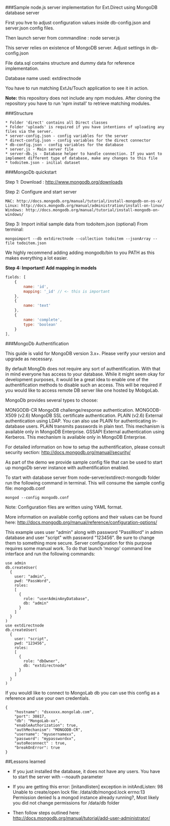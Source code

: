 ###Sample node.js server implementation for Ext.Direct using MongoDB database server

First you hve to adjust configuration values inside db-config.json and server.json config files.

Then launch server from commandline : node server.js

This server relies on existence of MongoDB server. Adjust settings in db-config.json

File data.sql contains structure and dummy data for reference implementation.

Database name used: extdirectnode

You have to run matching ExtJs/Touch application to see it in action.

<b>Note:</b> this repository does not include any npm modules. After cloning the repository you have to run 'npm install' to retrieve matching modules.

###Structure

    * Folder 'direct' contains all Direct classes
    * Folder 'uploads' is required if you have intentions of uploading any files via the server.
    * server-config.json - config variables for the server
    * direct-config.json - config variables for the direct connector
    * db-config.json - config variables for the database
    * server.js - Main server file
    * server-db.js - Database helper to handle connection. If you want to implement different type of database, make any changes to this file
    * todoitem.json - initial dataset


###MongoDb quickstart

Step 1: Download : http://www.mongodb.org/downloads

Step 2: Configure and start server

    MAC: http://docs.mongodb.org/manual/tutorial/install-mongodb-on-os-x/
    Linux: http://docs.mongodb.org/manual/administration/install-on-linux/
    Windows: http://docs.mongodb.org/manual/tutorial/install-mongodb-on-windows/

Step 3: Import initial sample data from todoitem.json (optional)
    From terminal:


    mongoimport --db extdirectnode --collection todoitem --jsonArray --file todoitem.json


We highly recommend adding adding mongodb/bin to you PATH as this makes everything a lot easier.

<b>Step 4: Important! Add mapping in models</b>

```js
fields: [
    {
        name: 'id',
        mapping: '_id' // <- this is important
    },
    {
        name: 'text'
    },
    {
        name: 'complete',
        type: 'boolean'
    }
],
 ```

###MongoDb Authentification

This guide is valid for MongoDB version 3.x+. Please verify your version and upgrade as necessary.

By default MongDb does not require any sort of authentification. With that in mind everyone has access to your database.
While it might seem okay for development purposes, it would be a great idea to enable one of the authentification methods to disable such an access.
This will be required if you would like to access remote DB server like one hosted by MobgoLab.

MongoDb provides several types to choose:

MONGODB-CR	        MongoDB challenge/response authentication.
MONGODB-X509 (v2.6)	MongoDB SSL certificate authentication.
PLAIN	(v2.6)      External authentication using LDAP. You can also use PLAIN for authenticating in-database users. PLAIN transmits passwords in plain text. This mechanism is available only in MongoDB Enterprise.
GSSAPI	            External authentication using Kerberos. This mechanism is available only in MongoDB Enterprise.

For detailed information on how to setup the authentification, please consult security section: http://docs.mongodb.org/manual/security/

As part of the demo we provide sample config file that can be used to start up mongoDb server instance with authentification enabled.

To start with database server from node-server/extdirect-mongodb folder run the following command in terminal.
This will consume the sample config file: mongodb.conf

```
mongod --config mongodb.conf
```

Note: Configuration files are written using YAML format.

More information on available config options and their values can be found here: http://docs.mongodb.org/manual/reference/configuration-options/

This example uses user "admin" along with password "PassWord" in admin database and user "script" with password "123456". Be sure to change them to something more secure.
Server configuration for this purpose requires some manual work. To do that launch 'mongo' command line interface and run the following commands:

```
use admin
db.createUser(
  {
    user: "admin",
    pwd: "PassWord",
    roles:
    [
      {
        role: "userAdminAnyDatabase",
        db: "admin"
      }
    ]
  }
)
use extdirectnode
db.createUser(
  {
    user: "script",
    pwd: "123456",
    roles:
    [
      {
        role: "dbOwner",
        db: "extdirectnode"
      }
    ]
  }
)
```

If you wouldl like to connect to MongoLab db you can use this config as a reference and use your own credentials.

```
{
    "hostname": "dsxxxxx.mongolab.com",
    "port": 30817,
    "db": "MongoLab-xx",
    "enableAuthorization": true,
    "authMechanism": "MONGODB-CR",
    "username": "myusernamexx",
    "password": "mypasswordxx",
    "autoReconnect" : true,
    "breakOnError": true
}
```

##Lessons learned
 * If you just installed the database, it does not have any users.
   You have to start the server with --noauth parameter
 * If you are getting this error: [initandlisten] exception in initAndListen: 98 Unable to create/open lock file: /data/db/mongod.lock errno:13 Permission denied Is a mongod instance already running?,
 Most likely you did not change permissions for /data/db folder

 * Then follow steps outlined here: http://docs.mongodb.org/manual/tutorial/add-user-administrator/

